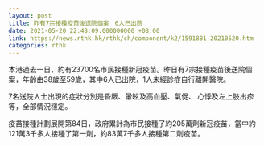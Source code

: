 ```yaml
---
layout: post
title: 昨有7宗接種疫苗後送院個案　6人已出院
date: 2021-05-20 22:48:09.000000000 +08:00
link: https://news.rthk.hk/rthk/ch/component/k2/1591881-20210520.htm
categories: rthk
---
```


本港過去一日，約有23700名市民接種新冠疫苗。昨日有7宗接種疫苗後送院個案，年齡由38歲至59歲，其中6人已出院，1人未經診症自行離開醫院。

7名送院人士出現的症狀分別是昏厥、暈昡及高血壓、氣促、 心悸及左上肢出疹等，全部情況穩定。

疫苗接種計劃展開第84日，政府累計為市民接種了約205萬劑新冠疫苗，當中約121萬3千多人接種了第一劑，約83萬7千多人接種第二劑疫苗。
